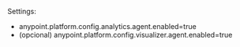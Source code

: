 Settings:

- anypoint.platform.config.analytics.agent.enabled=true
- (opcional) anypoint.platform.config.visualizer.agent.enabled=true

